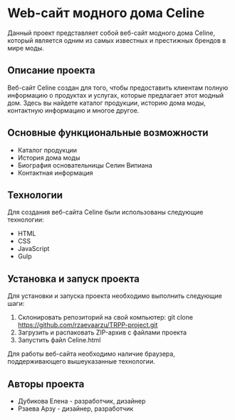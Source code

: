 # Web-сайт модного дома Celine

Данный проект представляет собой веб-сайт модного дома Celine, который является одним из самых известных и престижных брендов в мире моды.

## Описание проекта

Веб-сайт Celine создан для того, чтобы предоставить клиентам полную информацию о продуктах и услугах, которые предлагает этот модный дом. Здесь вы найдете каталог продукции, историю дома моды, контактную  информацию и многое другое.

## Основные функциональные возможности

- Каталог продукции
- История дома моды
- Биография основательницы Селин Випиана
- Контактная информация

## Технологии

Для создания веб-сайта Celine были использованы следующие технологии:

- HTML
- CSS
- JavaScript
- Gulp

## Установка и запуск проекта

Для установки и запуска проекта необходимо выполнить следующие шаги:

1. Склонировать репозиторий на свой компьютер:
    git clone https://github.com/rzaevaarzu/TRPP-project.git
2. Загрузить и распаковать ZIP-архив с файлами проекта 
3. Запустить файл Celine.html

Для работы веб-сайта необходимо наличие браузера, поддерживающего вышеуказанные технологии.

## Авторы проекта

- Дубикова Елена - разработчик, дизайнер
- Рзаева Арзу - дизайнер, разработчик
